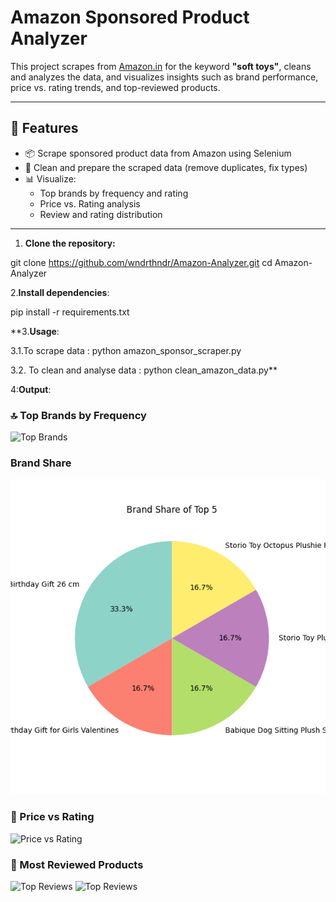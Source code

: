 # Amazon Sponsored Product Analyzer

This project scrapes  from [Amazon.in](https://www.amazon.in/) for the keyword **"soft toys"**, cleans and analyzes the data, and visualizes insights such as brand performance, price vs. rating trends, and top-reviewed products.

---

## 🚀 Features

- 📦 Scrape sponsored product data from Amazon using Selenium
- 🧹 Clean and prepare the scraped data (remove duplicates, fix types)
- 📊 Visualize:
  - Top brands by frequency and rating
  - Price vs. Rating analysis
  - Review and rating distribution

---

1. **Clone the repository:**

git clone https://github.com/wndrthndr/Amazon-Analyzer.git
cd Amazon-Analyzer

2.**Install dependencies**:

pip install -r requirements.txt


**3.**Usage**:

3.1.To scrape data : python amazon_sponsor_scraper.py

3.2. To clean and analyse data : python clean_amazon_data.py**

4:**Output**:
 ### 🔝 Top Brands by Frequency
![Top Brands](plots/brand_frequency_bar.png)
 ### Brand Share 
 ![Top Brands](plots/brand_share_pie.png)

### 💸 Price vs Rating
![Price vs Rating](plots/price_vs_rating_scatter.png)

### 🌟 Most Reviewed Products
![Top Reviews](plots/top_products_by_reviews.png)
![Top Reviews](plots/top_products_by_rating.png)



